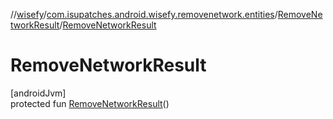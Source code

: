 //[wisefy](../../../index.md)/[com.isupatches.android.wisefy.removenetwork.entities](../index.md)/[RemoveNetworkResult](index.md)/[RemoveNetworkResult](-remove-network-result.md)

# RemoveNetworkResult

[androidJvm]\
protected fun [RemoveNetworkResult](-remove-network-result.md)()
